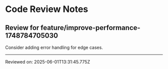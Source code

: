 # Code Review Notes

## Review for feature/improve-performance-1748784705030

Consider adding error handling for edge cases.

---
Reviewed on: 2025-06-01T13:31:45.775Z